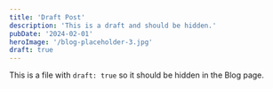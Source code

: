 ```yaml
---
title: 'Draft Post'
description: 'This is a draft and should be hidden.'
pubDate: '2024-02-01'
heroImage: '/blog-placeholder-3.jpg'
draft: true
---
```


This is a file with `draft: true` so it should be hidden in the Blog page.
